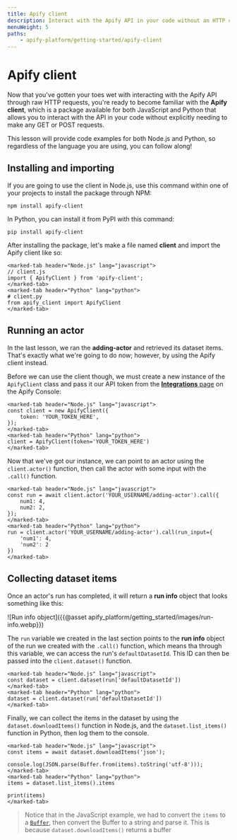 ```yaml
---
title: Apify client
description: Interact with the Apify API in your code without an HTTP client using the apify-client package, which is available for both JavaScript and Python.
menuWeight: 5
paths:
    - apify-platform/getting-started/apify-client
---
```


# [](#apify-client) Apify client

Now that you've gotten your toes wet with interacting with the Apify API through raw HTTP requests, you're ready to become familiar with the **Apify client**, which is a package available for both JavaScript and Python that allows you to interact with the API in your code without  explicitly needing to make any GET or POST requests.

This lesson will provide code examples for both Node.js and Python, so regardless of the language you are using, you can follow along!

## [](#installing-and-importing) Installing and importing

If you are going to use the client in Node.js, use this command within one of your projects to install the package through NPM:

```shell
npm install apify-client
```

In Python, you can install it from PyPI with this command:

```shell
pip install apify-client
```

After installing the package, let's make a file named **client** and import the Apify client like so:

```marked-tabs
<marked-tab header="Node.js" lang="javascript">
// client.js
import { ApifyClient } from 'apify-client';
</marked-tab>
<marked-tab header="Python" lang="python">
# client.py
from apify_client import ApifyClient
</marked-tab>
```

## [](#running-an-actor) Running an actor

In the last lesson, we ran the **adding-actor** and retrieved its dataset items. That's exactly what we're going to do now; however, by using the Apify client instead.

Before we can use the client though, we must create a new instance of the `ApifyClient` class and pass it our API token from the [**Integrations** page](https://console.apify.com/account?tab=integrations) on the Apify Console:

```marked-tabs
<marked-tab header="Node.js" lang="javascript">
const client = new ApifyClient({
    token: 'YOUR_TOKEN_HERE',
});
</marked-tab>
<marked-tab header="Python" lang="python">
client = ApifyClient(token='YOUR_TOKEN_HERE')
</marked-tab>
```

Now that we've got our instance, we can point to an actor using the `client.actor()` function, then call the actor with some input with the `.call()` function.

```marked-tabs
<marked-tab header="Node.js" lang="javascript">
const run = await client.actor('YOUR_USERNAME/adding-actor').call({
    num1: 4,
    num2: 2,
});
</marked-tab>
<marked-tab header="Python" lang="python">
run = client.actor('YOUR_USERNAME/adding-actor').call(run_input={
    'num1': 4,
    'num2': 2
})
</marked-tab>
```

## [](#collecting-dataset-items) Collecting dataset items

Once an actor's run has completed, it will return a **run info** object that looks something like this:

![Run info object]({{@asset apify_platform/getting_started/images/run-info.webp}})

The `run` variable we created in the last section points to the **run info** object of the run we created with the `.call()` function, which means tha through this variable, we can access the run's `defaultDatasetId`. This ID can then be passed into the `client.dataset()` function.

```marked-tabs
<marked-tab header="Node.js" lang="javascript">
const dataset = client.dataset(run['defaultDatasetId'])
</marked-tab>
<marked-tab header="Python" lang="python">
dataset = client.dataset(run['defaultDatasetId'])
</marked-tab>
```

Finally, we can collect the items in the dataset by using the `dataset.downloadItems()` function in Node.js, and the `dataset.list_items()` function in Python, then log them to the console.

```marked-tabs
<marked-tab header="Node.js" lang="javascript">
const items = await dataset.downloadItems('json');

console.log(JSON.parse(Buffer.from(items).toString('utf-8')));
</marked-tab>
<marked-tab header="Python" lang="python">
items = dataset.list_items().items

print(items)
</marked-tab>
```

> Notice that in the JavaScript example, we had to convert the `items` to a [`Buffer`](https://nodejs.org/api/buffer.html), then convert the Buffer to a string and parse it. This is because `dataset.downloadItems()` returns a buffer

<!-- demonstrate how to make the same call as in last lesson, but with the client instead -->
<!-- always show both JavaScript and Python code -->

<!-- demonstrate a new endpoint (maybe getting dataset Id and then fetching that) -->
